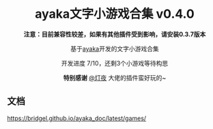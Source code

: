 <div align="center">

# ayaka文字小游戏合集 v0.4.0

**注意：目前兼容性较差，如果有其他插件受到影响，请安装0.3.7版本**

基于[ayaka](https://github.com/bridgeL/nonebot-plugin-ayaka)开发的文字小游戏合集

开发进度 7/10，还剩3个小游戏等待构思

**特别感谢**  [@灯夜](https://github.com/lunexnocty/Meiri) 大佬的插件蛮好玩的~

</div>

## 文档

https://bridgel.github.io/ayaka_doc/latest/games/
